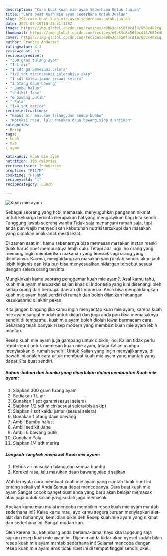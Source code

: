 ```yaml
---
description: "Cara buat Kuah mie ayam Sederhana Untuk Jualan"
title: "Cara buat Kuah mie ayam Sederhana Untuk Jualan"
slug: 293-cara-buat-kuah-mie-ayam-sederhana-untuk-jualan
date: 2021-05-10T18:45:31.118Z
image: https://img-global.cpcdn.com/recipes/e9b63c8a50fbcd18/680x482cq70/kuah-mie-ayam-foto-resep-utama.jpg
thumbnail: https://img-global.cpcdn.com/recipes/e9b63c8a50fbcd18/680x482cq70/kuah-mie-ayam-foto-resep-utama.jpg
cover: https://img-global.cpcdn.com/recipes/e9b63c8a50fbcd18/680x482cq70/kuah-mie-ayam-foto-resep-utama.jpg
author: Frances Anderson
ratingvalue: 4.3
reviewcount: 13
recipeingredient:
- "300 gram tulang ayam"
- "1 L air"
- "1 sdt garamsesuai selera"
- "1/2 sdt micinsesuai selerabisa skip"
- "1 sdt kaldu jamur sesuai selera"
- "1 btang daun bawang"
- " Bumbu halus"
- "sedikit Jahe"
- "6 bawang putih"
- " Pala"
- "1/4 sdt merica"
recipeinstructions:
- "Rebus air masukan tulang,dan semua bumbu"
- "Koreksi rasa, lalu masukan daun bawang,siap d sajikan"
categories:
- Resep
tags:
- kuah
- mie
- ayam

katakunci: kuah mie ayam 
nutrition: 196 calories
recipecuisine: Indonesian
preptime: "PT17M"
cooktime: "PT60M"
recipeyield: "1"
recipecategory: Lunch

---
```



![Kuah mie ayam](https://img-global.cpcdn.com/recipes/e9b63c8a50fbcd18/680x482cq70/kuah-mie-ayam-foto-resep-utama.jpg)

Sebagai seorang yang hobi memasak, menyuguhkan panganan nikmat untuk keluarga tercinta merupakan hal yang mengasyikan bagi kita sendiri. Tanggung jawab seorang  wanita Tidak saja menangani rumah saja, tapi anda pun wajib menyediakan kebutuhan nutrisi tercukupi dan masakan yang dimakan anak-anak mesti lezat.

Di zaman  saat ini, kamu sebenarnya bisa memesan masakan instan meski tidak harus ribet membuatnya lebih dulu. Tetapi ada juga lho orang yang memang ingin memberikan makanan yang terenak bagi orang yang dicintainya. Karena, menghidangkan masakan yang diolah sendiri akan jauh lebih higienis dan kita pun bisa menyesuaikan hidangan tersebut sesuai dengan selera orang tercinta. 



Mungkinkah kamu seorang penggemar kuah mie ayam?. Asal kamu tahu, kuah mie ayam merupakan sajian khas di Indonesia yang kini disenangi oleh setiap orang dari berbagai daerah di Indonesia. Anda bisa menghidangkan kuah mie ayam hasil sendiri di rumah dan boleh dijadikan hidangan kesukaanmu di akhir pekan.

Kita jangan bingung jika kamu ingin menyantap kuah mie ayam, karena kuah mie ayam sangat mudah untuk dicari dan juga anda pun bisa memasaknya sendiri di tempatmu. kuah mie ayam boleh diolah lewat bermacam cara. Sekarang telah banyak resep modern yang membuat kuah mie ayam lebih mantap.

Resep kuah mie ayam juga gampang untuk dibikin, lho. Kalian tidak perlu repot-repot untuk memesan kuah mie ayam, tetapi Kalian mampu menyiapkan di rumah sendiri. Untuk Kalian yang ingin menyajikannya, di bawah ini adalah cara untuk membuat kuah mie ayam yang mantab yang dapat Kita buat sendiri.

<!--inarticleads1-->

##### Bahan-bahan dan bumbu yang diperlukan dalam pembuatan Kuah mie ayam:

1. Siapkan 300 gram tulang ayam
1. Sediakan 1 L air
1. Gunakan 1 sdt garam(sesuai selera)
1. Siapkan 1/2 sdt micin(sesuai selera/bisa skip)
1. Siapkan 1 sdt kaldu jamur (sesuai selera)
1. Gunakan 1 btang daun bawang
1. Ambil  Bumbu halus:
1. Ambil sedikit Jahe
1. Ambil 6 bawang putih
1. Gunakan  Pala
1. Siapkan 1/4 sdt merica




<!--inarticleads2-->

##### Langkah-langkah membuat Kuah mie ayam:

1. Rebus air masukan tulang,dan semua bumbu
1. Koreksi rasa, lalu masukan daun bawang,siap d sajikan




Wah ternyata cara membuat kuah mie ayam yang mantab tidak ribet ini enteng sekali ya! Anda Semua dapat mencobanya. Cara buat kuah mie ayam Sangat cocok banget buat anda yang baru akan belajar memasak atau juga untuk kalian yang sudah jago memasak.

Apakah kamu mau mulai mencoba membikin resep kuah mie ayam mantab sederhana ini? Kalau kamu mau, ayo kamu segera buruan menyiapkan alat-alat dan bahannya, kemudian bikin deh Resep kuah mie ayam yang nikmat dan sederhana ini. Sangat mudah kan. 

Oleh karena itu, ketimbang anda berlama-lama, hayo kita langsung saja sajikan resep kuah mie ayam ini. Dijamin anda tiidak akan nyesel sudah bikin resep kuah mie ayam mantab sederhana ini! Selamat mencoba dengan resep kuah mie ayam enak tidak ribet ini di tempat tinggal sendiri,oke!.

